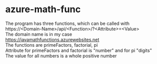# azure-math-func
The program has three functions, which can be called with https://\<Domain-Name\>/api/\<Function\>/?\<Attribute\>=\<Value\> <br>
The domain name is in my case https://javamathfunctions.azurewebsites.net <br>
The functions are primeFactors, factorial, pi <br>
Attribute for primeFactors and factorial is "number" and for pi "digits" <br>
The value for all numbers is a whole positive number <br>
